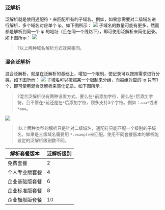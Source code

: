 ### 泛解析
泛解析就是使用通配符 `*` 来匹配所有的子域名。例如，如果您需要对二级域名进行解析，多个域名对应单个 ip。如下图所示：
![](https://main.qcloudimg.com/raw/1c733d5f2b96163ffcd6d1ce8a0817fb.png)
子域名的数量可能有更多，然而都是解析到同一个 ip 的地址（且在同一个线路下），即可使用泛解析来简化记录。如下图所示：
![](https://main.qcloudimg.com/raw/b8990e143e5fac8a532b6414a928a246.png)
>?以上两种域名解析方式效果相同。
### 混合泛解析
混合泛解析，就是在泛解析的基础上，增加一个限制，使记录可以按照需求进行分类。如下图所示：
![](https://main.qcloudimg.com/raw/47713985fa1be2c9881deceea79ebbf5.png) 
子域名可以按照某一个限制来分组，而每组对应的 ip 只有1个，即可使用混合泛解析来简化记录。如下图所示：
>?混合泛解析仅有两种设置方式。要么在`*`前添加字符，要么在`*`后添加字符，且不管在`*`前还是在`*`后添加字符，顶多支持3个字符。例如：`aaa*`或者`*aaa`。
>
![](https://main.qcloudimg.com/raw/732abcdde824d136e12ec9aa2810f520.png)
>!以上两种类型的解析只是针对二级域名，通配符只能匹配一个级别的子域名，如果是三级域名需要用 `*.example`来匹配。使用不同套餐版本的解析能设定的泛解析级别数不同。

|解析套餐版本 | 泛解析级别 |
|---|---|
| 免费套餐 | 2 |
| 个人专业版套餐| 4 |
| 企业基础版套餐| 6 |
| 企业标准版套餐| 8 |
| 企业旗舰版套餐| 10 |
